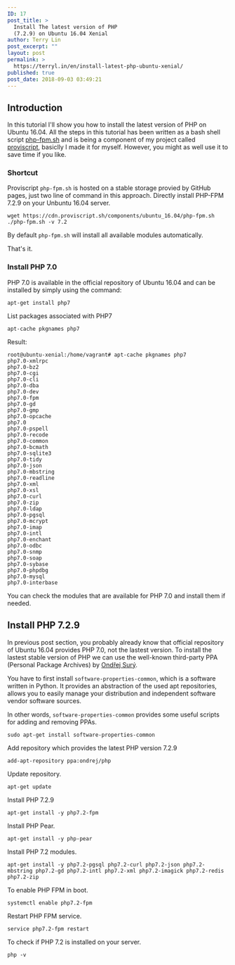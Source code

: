 ```yaml
---
ID: 17
post_title: >
  Install The latest version of PHP
  (7.2.9) on Ubuntu 16.04 Xenial
author: Terry Lin
post_excerpt: ""
layout: post
permalink: >
  https://terryl.in/en/install-latest-php-ubuntu-xenial/
published: true
post_date: 2018-09-03 03:49:21
---
```

<h2>Introduction</h2>

In this tutorial I'll show you how to install the latest version of PHP on Ubuntu 16.04. All the steps in this tutorial has been written as a bash shell script <a href="https://github.com/Proviscript/proviscript/blob/master/components/ubuntu_16.04/php-fpm.sh">php-fpm.sh</a> and is being a component of my project called <a href="https://proviscript.sh/" title="Proviscript.sh">proviscript</a>, basiclly I made it for myself. However, you might as well use it to save time if you like.

<h3>Shortcut</h3>

Proviscript <code>php-fpm.sh</code> is hosted on a stable storage provied by GitHub pages, just two line of command in this approach. Directly install PHP-FPM 7.2.9 on your Unbuntu 16.04 server.

<pre><code class="">wget https://cdn.proviscript.sh/components/ubuntu_16.04/php-fpm.sh
./php-fpm.sh -v 7.2
</code></pre>

By default <code>php-fpm.sh</code> will install all available modules automatically.

That's it.

<h3>Install PHP 7.0</h3>

PHP 7.0 is available in the official repository of Ubuntu 16.04 and can be installed by simply using the command:

<pre><code class="">apt-get install php7
</code></pre>

List packages associated with PHP7

<pre><code class="">apt-cache pkgnames php7
</code></pre>

Result:

<pre><code class="">root@ubuntu-xenial:/home/vagrant# apt-cache pkgnames php7
php7.0-xmlrpc
php7.0-bz2
php7.0-cgi
php7.0-cli
php7.0-dba
php7.0-dev
php7.0-fpm
php7.0-gd
php7.0-gmp
php7.0-opcache
php7.0
php7.0-pspell
php7.0-recode
php7.0-common
php7.0-bcmath
php7.0-sqlite3
php7.0-tidy
php7.0-json
php7.0-mbstring
php7.0-readline
php7.0-xml
php7.0-xsl
php7.0-curl
php7.0-zip
php7.0-ldap
php7.0-pgsql
php7.0-mcrypt
php7.0-imap
php7.0-intl
php7.0-enchant
php7.0-odbc
php7.0-snmp
php7.0-soap
php7.0-sybase
php7.0-phpdbg
php7.0-mysql
php7.0-interbase
</code></pre>

You can check the modules that are available for PHP 7.0 and install them if needed.

<h2>Install PHP 7.2.9</h2>

In previous post section, you probably already know that official repository of Ubuntu 16.04 provides PHP 7.0, not the lastest version. To install the lastest stable version of PHP we can use the well-known third-party PPA (Personal Package Archives) by <a href="https://launchpad.net/~ondrej" title="  Ondřej Surý">  Ondřej Surý</a>.

You have to first install <code>software-properties-common</code>, which is a software written in Python. It provides an abstraction of the used apt repositories, allows you to easily manage your distribution and independent software vendor software sources.

In other words, <code>software-properties-common</code> provides some useful scripts for adding and removing PPAs.

<pre><code class="">sudo apt-get install software-properties-common
</code></pre>

Add repository which provides the latest PHP version 7.2.9

<pre><code class="">add-apt-repository ppa:ondrej/php
</code></pre>

Update repository.

<pre><code class="">apt-get update
</code></pre>

Install PHP 7.2.9

<pre><code class="">apt-get install -y php7.2-fpm
</code></pre>

Install PHP Pear.

<pre><code class="">apt-get install -y php-pear
</code></pre>

Install PHP 7.2 modules.

<pre><code class="">apt-get install -y php7.2-pgsql php7.2-curl php7.2-json php7.2-mbstring php7.2-gd php7.2-intl php7.2-xml php7.2-imagick php7.2-redis php7.2-zip
</code></pre>

To enable PHP FPM in boot.

<pre><code class="">systemctl enable php7.2-fpm
</code></pre>

Restart PHP FPM service.

<pre><code class="">service php7.2-fpm restart
</code></pre>

To check if PHP 7.2 is installed on your server.

<pre><code class="">php -v
</code></pre>